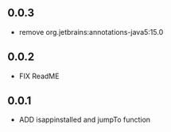 ## 0.0.3
* remove org.jetbrains:annotations-java5:15.0
## 0.0.2
* FIX ReadME

## 0.0.1
* ADD  isappinstalled and jumpTo function

